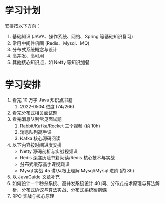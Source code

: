 # 学习计划

安排按以下方向：
1. 基础知识 (JAVA、操作系统、网络、Spring 等基础知识复习)
2. 常用中间件巩固 (Redis、Mysql、MQ)
3. 分布式系统概念与设计
4. 高并发、高可用
5. 其他核心知识点，如 Netty 等知识加餐

# 学习安排

1. 看完 10 万字 Java 知识点书籍
	1. 2022-0504 进度 (74/266)
2. 看完分布式相关面试题
3. 看完消息队列常见面试题
	1. Rabbit/Kafka/Rocket 三个视频 (约 10h)
	2. 消息队列高手课
	3. Kafka 核心源码阅读
4. 以下内容按时间进度安排
	- Netty 源码剖析与实战视频课
	- Redis 深度历险书籍阅读/Redis 核心技术与实战
	- 分布式缓存高手课视频课
	- Mysql 实战 45 讲/从根上理解 Mysql/Mysql 进阶 (约 8h)
5. 以 JavaGuide 文章补充
6. 如何设计一个秒杀系统、高并发系统设计 40 问、分布式技术原理与算法解析、分布式协议与算法实战、分布式系统案例课
7. RPC 实战与核心原理
